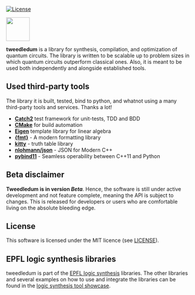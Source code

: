 [![License](https://img.shields.io/badge/license-MIT-000000.svg)](https://opensource.org/licenses/MIT)

<img src="https://cdn.rawgit.com/boschmitt/tweedledum/master/tweedledum.svg" width="64" height="64" style="margin-right: 12pt"/>

**tweedledum** is a library for synthesis, compilation, and optimization of
quantum circuits.  The library is written to be scalable up to problem sizes in
which quantum circuits outperform classical ones. Also, it is meant to be used
both independently and alongside established tools.

## Used third-party tools

The library it is built, tested, bind to python, and whatnot using a many
third-party tools and services. Thanks a lot!

- [**Catch2**](https://github.com/catchorg/Catch2) test framework for unit-tests, TDD and BDD
- [**CMake**](https://cmake.org) for build automation
- [**Eigen**](https://gitlab.com/libeigen/eigen) template library for linear algebra
- [**{fmt}**](https://github.com/fmtlib/fmt) - A modern formatting library
- [**kitty**](https://github.com/msoeken/kitty) - truth table library 
- [**nlohmann/json**](https://github.com/nlohmann/json) - JSON for Modern C++
- [**pybind11**](https://github.com/pybind/pybind11) - Seamless operability between C++11 and Python

## Beta disclaimer

**Tweedledum is in version *Beta***.  Hence, the software is still under active
development and not feature complete, meaning the API is subject to changes.
This is released for developers or users who are comfortable living on
the absolute bleeding edge.

## License

This software is licensed under the MIT licence (see 
[LICENSE](https://github.com/boschmitt/tweedledum/blob/master/LICENSE)).

## EPFL logic synthesis libraries

tweedledum is part of the
[EPFL logic synthesis](https://lsi.epfl.ch/page-138455-en.html) libraries.
The other libraries and several examples on how to use and integrate the 
libraries can be found in the 
[logic synthesis tool showcase](https://github.com/lsils/lstools-showcase).
